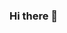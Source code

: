 ### Hi there 👋

<!--
**DM-BOYZ/DM-BOYZ** is a ✨ _special_ ✨ repository because its `README.md` (this file) appears on your GitHub profile.

Here are some ideas to get you started:

- 🔭 I’m currently working on ...C,C++
- 🌱 I’m currently learning ...C
- 🤔 I’m looking for help with ...Rashad
- 💬 Ask me about ...Spamming
- 📫 How to reach me: ... <a href="https://www.facebook.com/DM-BOYZ-101712078574630/">DD-BOYZ</a>
- ⚡ Fun fact: ... Tor nanir sawya
-->
